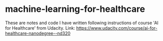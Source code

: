 # machine-learning-for-healthcare

These are notes and code I have written following instructions of course 'AI for Healthcare' from Udacity. Link: https://www.udacity.com/course/ai-for-healthcare-nanodegree--nd320
